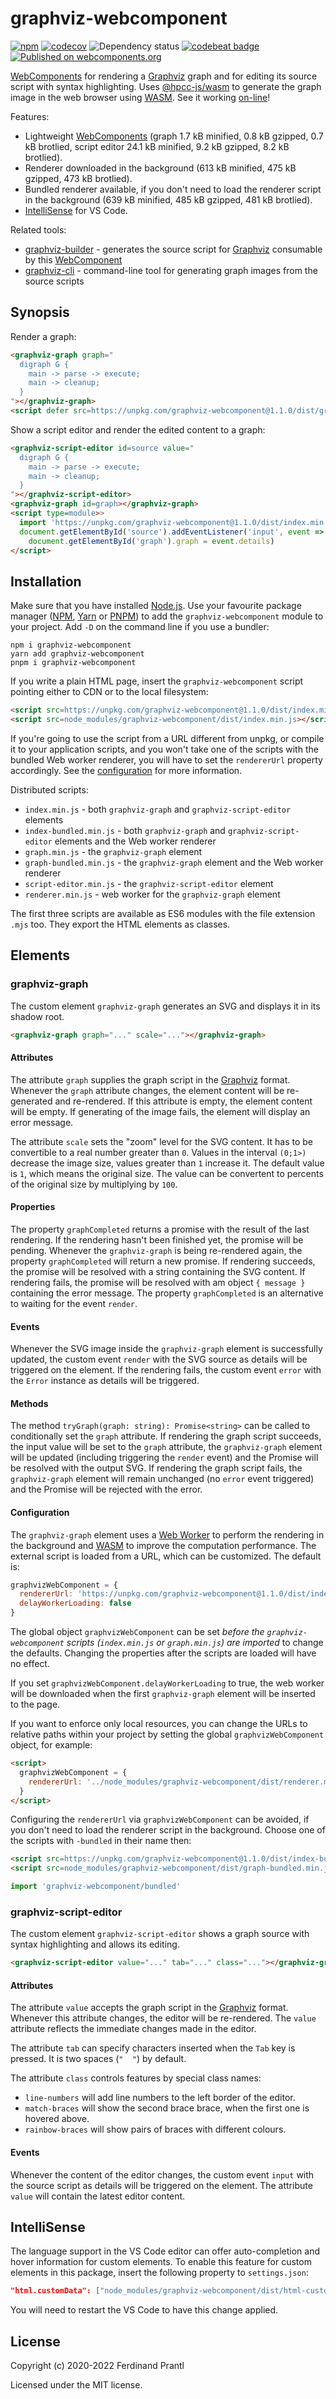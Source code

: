 # graphviz-webcomponent

[![npm](https://img.shields.io/npm/v/graphviz-webcomponent)](https://www.npmjs.com/package/graphviz-webcomponent#top)
[![codecov](https://codecov.io/gh/prantlf/graphviz-webcomponent/branch/master/graph/badge.svg)](https://codecov.io/gh/prantlf/graphviz-webcomponent)
![Dependency status](https://img.shields.io/librariesio/release/npm/graphviz-webcomponent)
[![codebeat badge](https://codebeat.co/badges/9d85c898-df08-42fb-8ab9-407dc2ce2d22)](https://codebeat.co/projects/github-com-prantlf-graphviz-webcomponent-master)
[![Published on webcomponents.org](https://img.shields.io/badge/webcomponents.org-published-blue.svg)](https://www.webcomponents.org/element/graphviz-webcomponent)

[WebComponents] for rendering a [Graphviz] graph and for editing its source script with syntax highlighting. Uses [@hpcc-js/wasm] to generate the graph image in the web browser using [WASM]. See it working [on-line]!

Features:

* Lightweight [WebComponents] (graph 1.7 kB minified, 0.8 kB gzipped, 0.7 kB brotlied, script editor 24.1 kB minified, 9.2 kB gzipped, 8.2 kB brotlied).
* Renderer downloaded in the background (613 kB minified, 475 kB gzipped, 473 kB brotlied).
* Bundled renderer available, if you don't need to load the renderer script in the background (639 kB minified, 485 kB gzipped, 481 kB brotlied).
* [IntelliSense](#intellisense) for VS Code.

Related tools:

* [graphviz-builder] - generates the source script for [Graphviz] consumable by this [WebComponent]
* [graphviz-cli] - command-line tool for generating graph images from the source scripts

## Synopsis

Render a graph:

<!--
```
<custom-element-demo>
  <template>
    <script defer src=https://unpkg.com/graphviz-webcomponent@1.1.0/dist/graph.min.js></script>
    <graphviz-graph graph="
  digraph G {
    main -> parse -> execute;
    main -> cleanup;
  }
"></graphviz-graph>
  </template>
</custom-element-demo>
```
-->
```html
<graphviz-graph graph="
  digraph G {
    main -> parse -> execute;
    main -> cleanup;
  }
"></graphviz-graph>
<script defer src=https://unpkg.com/graphviz-webcomponent@1.1.0/dist/graph.min.js></script>
```

Show a script editor and render the edited content to a graph:

```html
<graphviz-script-editor id=source value="
  digraph G {
    main -> parse -> execute;
    main -> cleanup;
  }
"></graphviz-script-editor>
<graphviz-graph id=graph></graphviz-graph>
<script type=module>>
  import 'https://unpkg.com/graphviz-webcomponent@1.1.0/dist/index.min.mjs'
  document.getElementById('source').addEventListener('input', event =>
    document.getElementById('graph').graph = event.details)
</script>
```

## Installation

Make sure that you have installed [Node.js]. Use your favourite package manager ([NPM], [Yarn] or [PNPM]) to add the `graphviz-webcomponent` module to your project. Add `-D` on the command line if you use a bundler:

```
npm i graphviz-webcomponent
yarn add graphviz-webcomponent
pnpm i graphviz-webcomponent
```

If you write a plain HTML page, insert the `graphviz-webcomponent` script pointing either to CDN or to the local filesystem:

```html
<script src=https://unpkg.com/graphviz-webcomponent@1.1.0/dist/index.min.js></script>
<script src=node_modules/graphviz-webcomponent/dist/index.min.js></script>
```

If you're going to use the script from a URL different from unpkg, or compile it to your application scripts, and you won't take one of the scripts with the bundled Web worker renderer, you will have to set the `rendererUrl` property accordingly. See the [configuration](#configuration) for more information.

Distributed scripts:

* `index.min.js` - both `graphviz-graph` and `graphviz-script-editor` elements
* `index-bundled.min.js` - both `graphviz-graph` and `graphviz-script-editor` elements and the Web worker renderer
* `graph.min.js` - the `graphviz-graph` element
* `graph-bundled.min.js` - the `graphviz-graph` element and the Web worker renderer
* `script-editor.min.js` - the `graphviz-script-editor` element
* `renderer.min.js` - web worker for the `graphviz-graph` element

The first three scripts are available as ES6 modules with the file extension `.mjs` too. They export the HTML elements as classes.

## Elements

### graphviz-graph

The custom element `graphviz-graph` generates an SVG and displays it in its shadow root.

```html
<graphviz-graph graph="..." scale="..."></graphviz-graph>
```

#### Attributes

The attribute `graph` supplies the graph script in the [Graphviz] format. Whenever the `graph` attribute changes, the element content will be re-generated and re-rendered. If this attribute is empty, the element content will be empty. If generating of the image fails, the element will display an error message.

The attribute `scale` sets the "zoom" level for the SVG content. It has to be convertible to a real number greater than `0`. Values in the interval `(0;1>)` decrease the image size, values greater than `1` increase it. The default value is `1`, which means the original size. The value can be convertent to percents of the original size by multiplying by `100`.

#### Properties

The property `graphCompleted` returns a promise with the result of the last rendering. If the rendering hasn't been finished yet, the promise will be pending. Whenever the `graphviz-graph` is being re-rendered again, the property `graphCompleted` will return a new promise. If rendering succeeds, the promise will be resolved with a string containing the SVG content. If rendering fails, the promise will be resolved with am object `{ message }` containing the error message. The property `graphCompleted` is an alternative to waiting for the event `render`.

#### Events

Whenever the SVG image inside the `graphviz-graph` element is successfully updated, the custom event `render` with the SVG source as details will be triggered on the element. If the rendering fails, the custom event `error` with the `Error` instance as details will be triggered.

#### Methods

The method `tryGraph(graph: string): Promise<string>` can be called to conditionally set the `graph` attribute. If rendering the graph script succeeds, the input value will be set to the `graph` attribute, the `graphviz-graph` element will be updated (including triggering the `render` event) and the Promise will be resolved with the output SVG. If rendering the graph script fails, the `graphviz-graph` element will remain unchanged (no `error` event triggered) and the Promise will be rejected with the error.

#### Configuration

The `graphviz-graph` element uses a [Web Worker] to perform the rendering in the background and [WASM] to improve the computation performance. The external script is loaded from a URL, which can be customized. The default is:

```js
graphvizWebComponent = {
  rendererUrl: 'https://unpkg.com/graphviz-webcomponent@1.1.0/dist/index.min.js',
  delayWorkerLoading: false
}
```

The global object `graphvizWebComponent` can be set *before the `graphviz-webcomponent` scripts (`index.min.js` or `graph.min.js`) are imported* to change the defaults. Changing the properties after the scripts are loaded will have no effect.

If you set `graphvizWebComponent.delayWorkerLoading` to true, the web worker will be downloaded when the first `graphviz-graph` element will be inserted to the page.

If you want to enforce only local resources, you can change the URLs to relative paths within your project by setting the global `graphvizWebComponent` object, for example:

```html
<script>
  graphvizWebComponent = {
    rendererUrl: '../node_modules/graphviz-webcomponent/dist/renderer.min.js'
  }
</script>
```

Configuring the `rendererUrl` via `graphvizWebComponent` can be avoided, if you don't need to load the renderer script in the background. Choose one of the scripts with `-bundled` in their name then:

```html
<script src=https://unpkg.com/graphviz-webcomponent@1.1.0/dist/index-bundled.min.js></script>
<script src=node_modules/graphviz-webcomponent/dist/graph-bundled.min.js></script>
```

```js
import 'graphviz-webcomponent/bundled'
```

### graphviz-script-editor

The custom element `graphviz-script-editor` shows a graph source with syntax highlighting and allows its editing.

```html
<graphviz-script-editor value="..." tab="..." class="..."></graphviz-graph>
```

#### Attributes

The attribute `value` accepts the graph script in the [Graphviz] format. Whenever this attribute changes, the editor will be re-rendered. The `value` attribute reflects the immediate changes made in the editor.

The attribute `tab` can specify characters inserted when the `Tab` key is pressed. It is two spaces (`"  "`) by default.

The attribute `class` controls features by special class names:

* `line-numbers` will add line numbers to the left border of the editor.
* `match-braces` will show the second brace brace, when the first one is hovered above.
* `rainbow-braces` will show pairs of braces with different colours.

#### Events

Whenever the content of the editor changes, the custom event `input` with the source script as details will be triggered on the element. The attribute `value` will contain the latest editor content.

## IntelliSense

The language support in the VS Code editor can offer auto-completion and hover information for custom elements. To enable this feature for custom elements in this package, insert the following property to `settings.json`:

```json
"html.customData": ["node_modules/graphviz-webcomponent/dist/html-custom-data.json"]
```

You will need to restart the VS Code to have this change applied.

## License

Copyright (c) 2020-2022 Ferdinand Prantl

Licensed under the MIT license.

[on-line]: https://prantlf.github.io/graphviz-webcomponent
[Graphviz]: https://graphviz.org/
[WebComponents]: https://developer.mozilla.org/en-US/docs/Web/Web_Components
[WebComponent]: https://developer.mozilla.org/en-US/docs/Web/Web_Components
[Web Worker]: https://developer.mozilla.org/en-US/docs/Web/API/Web_Workers_API
[WASM]: https://developer.mozilla.org/en-US/docs/WebAssembly
[@hpcc-js/wasm]: https://github.com/hpcc-systems/hpcc-js-wasm#readme
[graphviz-builder]: https://github.com/prantlf/graphviz-builder#readme
[graphviz-cli]: https://github.com/prantlf/graphviz-cli#readme
[Node.js]: https://nodejs.org/
[NPM]: https://docs.npmjs.com/cli/npm
[Yarn]: https://classic.yarnpkg.com/docs/cli/
[PNPM]: https://pnpm.js.org/pnpm-cli

